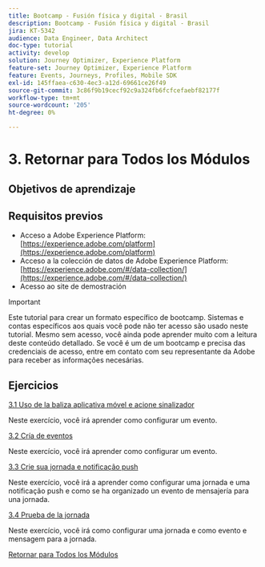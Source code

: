 ```yaml
---
title: Bootcamp - Fusión física y digital - Brasil
description: Bootcamp - Fusión física y digital - Brasil
jira: KT-5342
audience: Data Engineer, Data Architect
doc-type: tutorial
activity: develop
solution: Journey Optimizer, Experience Platform
feature-set: Journey Optimizer, Experience Platform
feature: Events, Journeys, Profiles, Mobile SDK
exl-id: 145ffaea-c630-4ec3-a12d-69661ce26f49
source-git-commit: 3c86f9b19cecf92c9a324fb6fcfcefaebf82177f
workflow-type: tm+mt
source-wordcount: '205'
ht-degree: 0%

---
```


# 3. Retornar para Todos los Módulos

## Objetivos de aprendizaje

## Requisitos previos

- Acceso a Adobe Experience Platform:  [https://experience.adobe.com/platform](https://experience.adobe.com/platform)
- Acceso a la colección de datos de Adobe Experience Platform: [https://experience.adobe.com/#/data-collection/](https://experience.adobe.com/#/data-collection/)
- Acesso ao site de demostración

>[!IMPORTANT]
>
>Este tutorial para crear un formato específico de bootcamp. Sistemas e contas específicos aos quais você pode não ter acesso são usado neste tutorial. Mesmo sem acesso, você ainda pode aprender muito com a leitura deste conteúdo detallado. Se você é um de um bootcamp e precisa das credenciais de acesso, entre em contato com seu representante da Adobe para receber as informações necesárias.

## Ejercicios

[3.1 Uso de la baliza aplicativa móvel e acione sinalizador](./ex1.md)

Neste exercício, você irá aprender como configurar um evento.

[3.2 Cría de eventos](./ex2.md)

Neste exercício, você irá aprender como configurar um evento.

[3.3 Crie sua jornada e notificação push](./ex3.md)

Neste exercício, você irá a aprender como configurar uma jornada e uma notificação push e como se ha organizado un evento de mensajería para una jornada.

[3.4 Prueba de la jornada](./ex4.md)

Neste exercício, você irá como configurar uma jornada e como evento e mensagem para a jornada.

[Retornar para Todos los Módulos](../../overview.md)
